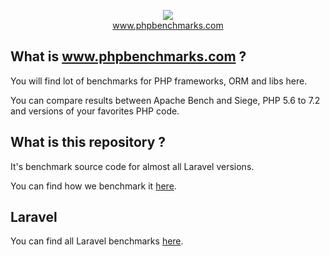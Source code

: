 <p align="center">
  <img src="http://www.phpbenchmarks.com/images/logo_github.png">
  <br>
  <a href="http://www.phpbenchmarks.com" target="_blank">www.phpbenchmarks.com</a>
</p>

## What is www.phpbenchmarks.com ?

You will find lot of benchmarks for PHP frameworks, ORM and libs here.

You can compare results between Apache Bench and Siege, PHP 5.6 to 7.2 and versions of your favorites PHP code.

## What is this repository ?

It's benchmark source code for almost all Laravel versions.

You can find how we benchmark it [here](http://www.phpbenchmarks.com/en/benchmark-protocol).

## Laravel

You can find all Laravel benchmarks [here](http://www.phpbenchmarks.com/fr/benchmark/apache-bench/php-7.1/select-version/laravel.html).
